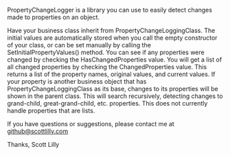 PropertyChangeLogger is a library you can use to easily detect changes made to properties on an object.

Have your business class inherit from PropertyChangeLoggingClass.
The initial values are automatically stored when you call the empty constructor of your class, or can be set manually by calling the SetInitialPropertyValues() method.
You can see if any properties were changed by checking the HasChangedProperties value.
You will get a list of all changed properties by checking the ChangedProperties value.  This returns a list of the property names, original values, and current values.
If your property is another business object that has PropertyChangeLoggingClass as its base, changes to its properties will be shown in the parent class.  This will search recursively, detecting changes to grand-child, great-grand-child, etc. properties.
This does not currently handle properties that are lists.  

If you have questions or suggestions, please contact me at github@scottlilly.com

Thanks,
Scott Lilly
